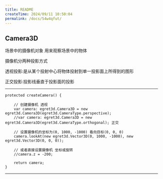 ```yaml
---
title: README
createTime: 2024/09/11 10:50:04
permalink: /docs/54w4qfut/
---
```

Camera3D
----------
场景中的摄像机对象 用来观察场景中的物体

摄像机分两种投影方式

透视投影:是从某个投射中心将物体投射到单一投影面上所得到的图形

正交投影:投影线垂直于投影面的投影

----------

    protected createCamera() {

        // 创建摄像机 透视
        var camera: egret3d.Camera3D = new egret3d.Camera3D(egret3d.CameraType.perspective);
        //var camera: egret3d.Camera3D = new egret3d.Camera3D(egret3d.CameraType.orthogonal); 正交

        // 设置摄像机的坐标为(0, 1000, -1000) 看向目标(0, 0, 0)
        camera.lookAt(new egret3d.Vector3D(0, 1000, -1000), new egret3d.Vector3D(0, 0, 0));

        // 或者直接设置摄像机 坐标或旋转
        //camera.z = -200;

        return camera;
    }

----------
